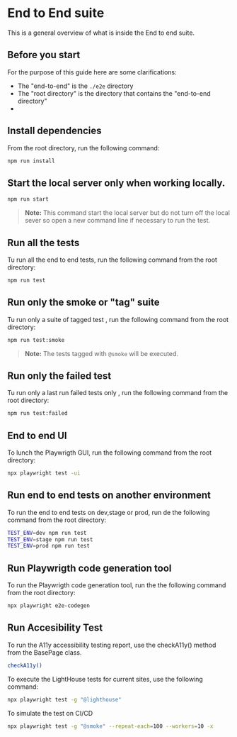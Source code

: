 # End to End suite

This is a general overview of what is inside the End to end suite.

## Before you start

For the purpose of this guide here are some clarifications:

- The "end-to-end" is the `./e2e` directory
- The "root directory" is the directory that contains the "end-to-end directory"
-

## Install dependencies

From the root directory, run the following command:

```bash
npm run install
```

## Start the local server only when working locally.

```bash
npm run start
```

> **Note:** This command start the local server but do not turn off the local sever so open a new command line if necessary to run the test.

## Run all the tests

Tu run all the end to end tests, run the following command from the root directory:

```bash
npm run test
```

## Run only the smoke or "tag" suite

Tu run only a suite of tagged test , run the following command from the root directory:

```bash
npm run test:smoke
```

> **Note:** The tests tagged with `@smoke` will be executed.

## Run only the failed test

Tu run only a last run failed tests only , run the following command from the root directory:

```bash
npm run test:failed
```

## End to end UI

To lunch the Playwrigth GUI, run the following command from the root directory:

```bash
npx playwright test -ui
```

## Run end to end tests on another environment

To run the end to end tests on dev,stage or prod, run de the following command from the root directory:

```bash
TEST_ENV=dev npm run test
TEST_ENV=stage npm run test
TEST_ENV=prod npm run test
```

## Run Playwrigth code generation tool

To run the Playwrigth code generation tool, run the the following command from the root directory:

```bash
npx playwright e2e-codegen
```

## Run Accesibility Test

To run the A11y accessibility testing report, use the checkA11y() method from the BasePage class.

```bash
checkA11y()
```

To execute the LightHouse tests for current sites, use the following command:

```bash
npx playwright test -g "@lighthouse"
```

To simulate the test on CI/CD

```bash
npx playwright test -g "@smoke" --repeat-each=100 --workers=10 -x
```
